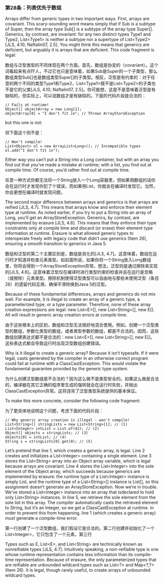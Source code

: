 ### 第28条：列表优先于数组

Arrays differ from generic types in two important ways. First, arrays are covariant. This scary-sounding word means simply that if Sub is a subtype of Super, then the array type Sub\[\] is a subtype of the array type Super\[\]. Generics, by contrast, are invariant: for any two distinct types Type1 and Type2, List&lt;Type1&gt; is neither a subtype nor a supertype of List&lt;Type2&gt; \[JLS, 4.10; Naftalin07, 2.5\]. You might think this means that generics are deficient, but arguably it is arrays that are deficient. This code fragment is legal:

数组与泛型类型的不同体现在两个方面。首先，数组是协变的（covariant）。这个词看起来有点吓人，不过它也只是意味着，如果Sub是Super的一个子类型，那么数组类型Sub\[\]也是数组类型Super\[\]的子类型。相反，泛型是有约束的：对于任意的两个不同的类型Type1和Type2，List&lt;Type1&gt;既不是List&lt;Type2&gt;的子类也不是它的父类\[JLS, 4.10; Naftalin07, 2.5\]。你可能想，这是不是意味着泛型是有缺陷的，但实际上，可以说数组才是有缺陷的。下面的代码片段是合法的：

```
// Fails at runtime!
Object[] objectArray = new Long[1];
objectArray[0] = "I don't fit in"; // Throws ArrayStoreException
```

but this one is not:

但下面这个则不是：

```
// Won't compile!
List<Object> ol = new ArrayList<Long>(); // Incompatible types
ol.add("I don't fit in");
```

Either way you can’t put a String into a Long container, but with an array you find out that you’ve made a mistake at runtime; with a list, you find out at compile time. Of course, you’d rather find out at compile time.

任意一种方式你都无法将一个String放入一个Long容器里，但如果用数组的话你会在运行时才发现你犯了个错误，而如果用List，你就会在编译时发现它。当然，你会更想在编译时就发现问题。

The second major difference between arrays and generics is that arrays are reified \[JLS, 4.7\]. This means that arrays know and enforce their element type at runtime. As noted earlier, if you try to put a String into an array of Long, you’ll get an ArrayStoreException. Generics, by contrast, are implemented by erasure \[JLS, 4.6\]. This means that they enforce their type constraints only at compile time and discard \(or erase\) their element type information at runtime. Erasure is what allowed generic types to interoperate freely with legacy code that didn’t use generics \(Item 26\), ensuring a smooth transition to generics in Java 5.

数组和泛型的第二个主要区别是，数组是具化的\[JLS, 4.7\]。这意味着，数组在运行时才知道并检查元素类型。如前面所说，如果你将一个String放入Long数组里，你将会得到一个ArrayStoreException异常。想法，泛型则是通过擦除来实现的\[JLS, 4.6\]。这意味着泛型仅在编译时进行类型约束的检查并且在运行是忽略（或擦除）元素类型。擦除机制使得泛型类型可以自由地与那些未使用泛型（条目26）的遗留代码互用，确保平滑转换到Java 5的泛型。

Because of these fundamental differences, arrays and generics do not mix well. For example, it is illegal to create an array of a generic type, a parameterized type, or a type parameter. Therefore, none of these array creation expressions are legal: new List&lt;E&gt;\[\], new List&lt;String&gt;\[\], new E\[\]. All will result in generic array creation errors at compile time.

由于这些根本上的区别，数组和泛型无法很好地混合使用。例如，创建一个泛型类型的数组，参数化类型的数组，或者类型参数的数组，都是不合法的。因而，这些数组创建表达式都不是合法的：new List&lt;E&gt;\[\], new List&lt;String&gt;\[\], new E\[\]。这些表达式都会导致运行时出现泛型数组创建错误。

Why is it illegal to create a generic array? Because it isn’t typesafe. If it were legal, casts generated by the compiler in an otherwise correct program could fail at runtime with a ClassCastException. This would violate the fundamental guarantee provided by the generic type system.

为什么创建泛型数组是不合法的？因为这么做不是类型安全的。如果这么做是合法的，编译器在其它正确的程序里生成的强转就会在运行时失败，并抛出ClassCastException异常。这将违背了泛型类型系统提供的基本保证。

To make this more concrete, consider the following code fragment:

为了更具体地说明这个问题，考虑下面的代码片段：

```
// Why generic array creation is illegal - won't compile!
List<String>[] stringLists = new List<String>[1]; // (1)
List<Integer> intList = List.of(42); // (2)
Object[] objects = stringLists; // (3)
objects[0] = intList; // (4)
String s = stringLists[0].get(0); // (5)
```

Let’s pretend that line 1, which creates a generic array, is legal. Line 2 creates and initializes a List&lt;Integer&gt; containing a single element. Line 3 stores the List&lt;String&gt; array into an Object array variable, which is legal because arrays are covariant. Line 4 stores the List&lt;Integer&gt; into the sole element of the Object array, which succeeds because generics are implemented by erasure: the runtime type of a List&lt;Integer&gt; instance is simply List, and the runtime type of a List&lt;String&gt;\[\] instance is List\[\], so this assignment doesn’t generate an ArrayStoreException. Now we’re in trouble. We’ve stored a List&lt;Integer&gt; instance into an array that isdeclared to hold only List&lt;String&gt; instances. In line 5, we retrieve the sole element from the sole list in this array. The compiler automatically casts the retrieved element to String, but it’s an Integer, so we get a ClassCastException at runtime. In order to prevent this from happening, line 1 \(which creates a generic array\) must generate a compile-time error.

第一行创建了一个泛型数组，我们假设它是合法的。第二行创建并初始化了一个List&lt;Integer&gt;，它只包含了一个元素。第三行

Types such as E, List&lt;E&gt;, and List&lt;String&gt; are technically known as nonreifiable types \[JLS, 4.7\]. Intuitively speaking, a non-reifiable type is one whose runtime representation contains less information than its compile-time representation. Because of erasure, the only parameterized types that are reifiable are unbounded wildcard types such as List&lt;?&gt; and Map&lt;?,?&gt; \(Item 26\). It is legal, though rarely useful, to create arrays of unbounded wildcard types.

